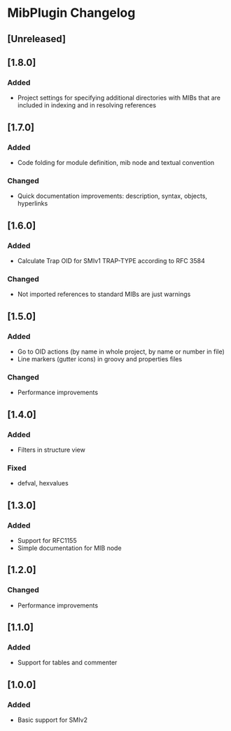 <!-- Keep a Changelog guide -> https://keepachangelog.com -->

# MibPlugin Changelog

## [Unreleased]

## [1.8.0]

### Added

- Project settings for specifying additional directories with MIBs that are included in indexing and in resolving
  references

## [1.7.0]

### Added

- Code folding for module definition, mib node and textual convention

### Changed

- Quick documentation improvements: description, syntax, objects, hyperlinks

## [1.6.0]

### Added

- Calculate Trap OID for SMIv1 TRAP-TYPE according to RFC 3584

### Changed

- Not imported references to standard MIBs are just warnings

## [1.5.0]

### Added

- Go to OID actions (by name in whole project, by name or number in file)
- Line markers (gutter icons) in groovy and properties files

### Changed

- Performance improvements

## [1.4.0]

### Added

- Filters in structure view

### Fixed

- defval, hexvalues

## [1.3.0]

### Added

- Support for RFC1155
- Simple documentation for MIB node

## [1.2.0]

### Changed

- Performance improvements

## [1.1.0]

### Added

- Support for tables and commenter

## [1.0.0]

### Added

- Basic support for SMIv2